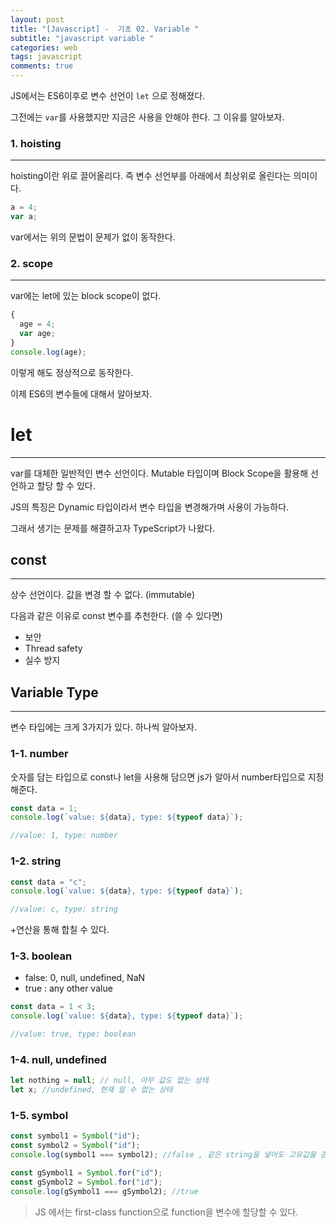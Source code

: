 ```yaml
---
layout: post
title: "[Javascript] -  기초 02. Variable "
subtitle: "javascript variable "
categories: web
tags: javascript
comments: true
---
```


JS에서는 ES6이후로 변수 선언이 `let` 으로 정해졌다.

그전에는 `var`를 사용했지만 지금은 사용을 안해야 한다. 그 이유를 알아보자.

### 1. hoisting

---

hoisting이란 위로 끌어올리다. 즉 변수 선언부를 아래에서 최상위로 올린다는 의미이다.

```jsx
a = 4;
var a;
```

var에서는 위의 문법이 문제가 없이 동작한다.

### 2. scope

---

var에는 let에 있는 block scope이 없다.

```jsx
{
  age = 4;
  var age;
}
console.log(age);
```

이렇게 해도 정상적으로 동작한다.

이제 ES6의 변수들에 대해서 알아보자.

# let

---

var를 대체한 일반적인 변수 선언이다. Mutable 타입이며 Block Scope을 활용해 선언하고 할당 할 수 있다.

JS의 특징은 Dynamic 타입이라서 변수 타입을 변경해가며 사용이 가능하다.

그래서 생기는 문제를 해결하고자 TypeScript가 나왔다.

## const

---

상수 선언이다. 값을 변경 할 수 없다. (immutable)

다음과 같은 이유로 const 변수를 추천한다. (쓸 수 있다면)

- 보안
- Thread safety
- 실수 방지

## Variable Type

---

변수 타입에는 크게 3가지가 있다. 하나씩 알아보자.

### 1-1. number

숫자를 담는 타입으로 const나 let을 사용해 담으면 js가 알아서 number타입으로 지정해준다.

```jsx
const data = 1;
console.log(`value: ${data}, type: ${typeof data}`);

//value: 1, type: number
```

### 1-2. string

```jsx
const data = "c";
console.log(`value: ${data}, type: ${typeof data}`);

//value: c, type: string
```

+연산을 통해 합칠 수 있다.

### 1-3. boolean

- false: 0, null, undefined, NaN
- true : any other value

```jsx
const data = 1 < 3;
console.log(`value: ${data}, type: ${typeof data}`);

//value: true, type: boolean
```

### 1-4. null, undefined

```jsx
let nothing = null; // null, 아무 값도 없는 상태
let x; //undefined, 현재 알 수 없는 상태
```

### 1-5. symbol

```jsx
const symbol1 = Symbol("id");
const symbol2 = Symbol("id");
console.log(symbol1 === symbol2); //false , 같은 string을 넣어도 고유값을 준다.

const gSymbol1 = Symbol.for("id");
const gSymbol2 = Symbol.for("id");
console.log(gSymbol1 === gSymbol2); //true
```

> JS 에서는 first-class function으로 function을 변수에 할당할 수 있다.
